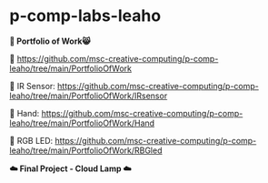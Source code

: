 # p-comp-labs-leaho

**🍋 Portfolio of Work😸**

🔗 https://github.com/msc-creative-computing/p-comp-leaho/tree/main/PortfolioOfWork

🔗 IR Sensor: https://github.com/msc-creative-computing/p-comp-leaho/tree/main/PortfolioOfWork/IRsensor

🔗 Hand: https://github.com/msc-creative-computing/p-comp-leaho/tree/main/PortfolioOfWork/Hand

🔗 RGB LED: https://github.com/msc-creative-computing/p-comp-leaho/tree/main/PortfolioOfWork/RBGled

**☁️ Final Project - Cloud Lamp ☁️**
